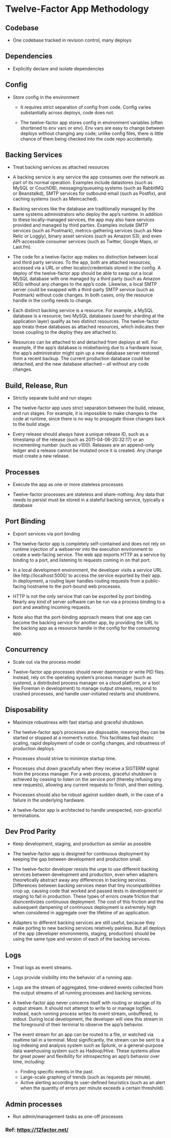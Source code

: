 # Twelve-Factor App Methodology
## Codebase
- One codebase tracked in revision control, many deploys
  
## Dependencies
- Explicitly declare and isolate dependencies

## Config
- Store config in the environment
  - It requires strict separation of config from code. Config varies substantially across deploys, code does not.
  
  - The twelve-factor app stores config in environment variables (often shortened to env vars or env). Env vars are easy to change between deploys without changing any code; unlike config files, there is little chance of them being checked into the code repo accidentally.
  
## Backing Services
- Treat backing services as attached resources
  
- A backing service is any service the app consumes over the network as part of its normal operation. Examples include datastores (such as MySQL or CouchDB), messaging/queueing systems (such as RabbitMQ or Beanstalkd), SMTP services for outbound email (such as Postfix), and caching systems (such as Memcached).
  
- Backing services like the database are traditionally managed by the same systems administrators who deploy the app’s runtime. In addition to these locally-managed services, the app may also have services provided and managed by third parties. Examples include SMTP services (such as Postmark), metrics-gathering services (such as New Relic or Loggly), binary asset services (such as Amazon S3), and even API-accessible consumer services (such as Twitter, Google Maps, or Last.fm).

- The code for a twelve-factor app makes no distinction between local and third party services. To the app, both are attached resources, accessed via a URL or other locator/credentials stored in the config. A deploy of the twelve-factor app should be able to swap out a local MySQL database with one managed by a third party (such as Amazon RDS) without any changes to the app’s code. Likewise, a local SMTP server could be swapped with a third-party SMTP service (such as Postmark) without code changes. In both cases, only the resource handle in the config needs to change.

- Each distinct backing service is a resource. For example, a MySQL database is a resource; two MySQL databases (used for sharding at the application layer) qualify as two distinct resources. The twelve-factor app treats these databases as attached resources, which indicates their loose coupling to the deploy they are attached to.
  
- Resources can be attached to and detached from deploys at will. For example, if the app’s database is misbehaving due to a hardware issue, the app’s administrator might spin up a new database server restored from a recent backup. The current production database could be detached, and the new database attached – all without any code changes.

## Build, Release, Run
- Strictly separate build and run stages
  
- The twelve-factor app uses strict separation between the build, release, and run stages. For example, it is impossible to make changes to the code at runtime, since there is no way to propagate those changes back to the build stage.
  
- Every release should always have a unique release ID, such as a timestamp of the release (such as 2011-04-06-20:32:17) or an incrementing number (such as v100). Releases are an append-only ledger and a release cannot be mutated once it is created. Any change must create a new release.

## Processes
- Execute the app as one or more stateless processes

- Twelve-factor processes are stateless and share-nothing. Any data that needs to persist must be stored in a stateful backing service, typically a database

## Port Binding
- Export services via port binding
  
- The twelve-factor app is completely self-contained and does not rely on runtime injection of a webserver into the execution environment to create a web-facing service. The web app exports HTTP as a service by binding to a port, and listening to requests coming in on that port.
  
- In a local development environment, the developer visits a service URL like http://localhost:5000/ to access the service exported by their app. In deployment, a routing layer handles routing requests from a public-facing hostname to the port-bound web processes.
  
- HTTP is not the only service that can be exported by port binding. Nearly any kind of server software can be run via a process binding to a port and awaiting incoming requests.
  
- Note also that the port-binding approach means that one app can become the backing service for another app, by providing the URL to the backing app as a resource handle in the config for the consuming app.

## Concurrency
- Scale out via the process model
  
- Twelve-factor app processes should never daemonize or write PID files. Instead, rely on the operating system’s process manager (such as systemd, a distributed process manager on a cloud platform, or a tool like Foreman in development) to manage output streams, respond to crashed processes, and handle user-initiated restarts and shutdowns.

## Disposability
- Maximize robustness with fast startup and graceful shutdown.
- The twelve-factor app’s processes are disposable, meaning they can be started or stopped at a moment’s notice. This facilitates fast elastic scaling, rapid deployment of code or config changes, and robustness of production deploys.
- Processes should strive to minimize startup time.
  
- Processes shut down gracefully when they receive a SIGTERM signal from the process manager. For a web process, graceful shutdown is achieved by ceasing to listen on the service port (thereby refusing any new requests), allowing any current requests to finish, and then exiting.
  
- Processes should also be robust against sudden death, in the case of a failure in the underlying hardware.

- A twelve-factor app is architected to handle unexpected, non-graceful terminations. 
  
## Dev Prod Parity
- Keep development, staging, and production as similar as possible
  
- The twelve-factor app is designed for continuous deployment by keeping the gap between development and production small.
  
- The twelve-factor developer resists the urge to use different backing services between development and production, even when adapters theoretically abstract away any differences in backing services. Differences between backing services mean that tiny incompatibilities crop up, causing code that worked and passed tests in development or staging to fail in production. These types of errors create friction that disincentivizes continuous deployment. The cost of this friction and the subsequent dampening of continuous deployment is extremely high when considered in aggregate over the lifetime of an application.
  
- Adapters to different backing services are still useful, because they make porting to new backing services relatively painless. But all deploys of the app (developer environments, staging, production) should be using the same type and version of each of the backing services.
  
## Logs
- Treat logs as event streams.
- Logs provide visibility into the behavior of a running app. 
  
- Logs are the stream of aggregated, time-ordered events collected from the output streams of all running processes and backing services.
  
- A twelve-factor app never concerns itself with routing or storage of its output stream. It should not attempt to write to or manage logfiles. Instead, each running process writes its event stream, unbuffered, to stdout. During local development, the developer will view this stream in the foreground of their terminal to observe the app’s behavior.
  
- The event stream for an app can be routed to a file, or watched via realtime tail in a terminal. Most significantly, the stream can be sent to a log indexing and analysis system such as Splunk, or a general-purpose data warehousing system such as Hadoop/Hive. These systems allow for great power and flexibility for introspecting an app’s behavior over time, including:
    - Finding specific events in the past.
    - Large-scale graphing of trends (such as requests per minute).
    - Active alerting according to user-defined heuristics (such as an alert when the quantity of errors per minute exceeds a certain threshold).
  
## Admin processes
- Run admin/management tasks as one-off processes

### Ref: https://12factor.net/